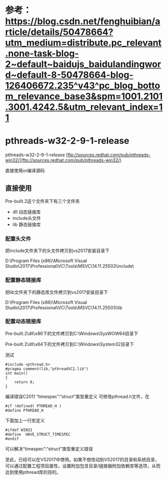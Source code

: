 # 参考：https://blog.csdn.net/fenghuibian/article/details/50478664?utm_medium=distribute.pc_relevant.none-task-blog-2~default~baidujs_baidulandingword~default-8-50478664-blog-126406672.235^v43^pc_blog_bottom_relevance_base3&spm=1001.2101.3001.4242.5&utm_relevant_index=11
# pthreads-w32-2-9-1-release
pthreads-w32-2-9-1-release  [ftp://sources.redhat.com/pub/pthreads-win32/](ftp://sources.redhat.com/pub/pthreads-win32/)

直接使用or编译源码
## 直接使用
Pre-built.2这个文件夹下有三个文件夹
- dll 动态链接库
- include头文件
- lib 静态链接库
### 配置头文件
把include文件夹下的头文件拷贝到vs2017安装目录下

D:\Program Files (x86)\Microsoft Visual Studio\2017\Professional\VC\Tools\MSVC\14.11.25503\include\
### 配置静态链接库
把lib文件夹下的静态库文件拷贝到vs2017安装目录下

D:\Program Files (x86)\Microsoft Visual Studio\2017\Professional\VC\Tools\MSVC\14.11.25503\lib
### 配置动态链接库
Pre-built.2\dll\x86下的文件拷贝到C:\Windows\SysWOW64目录下

Pre-built.2\dll\x64下的文件拷贝到C:\Windows\System32目录下

测试
```
#include <pthread.h>
#pragma comment(lib,"pthreadVC2.lib")
int main()
{
    return 0;
}
```
编译错误C2011 “timespec”:“struct”类型重定义
可修改pthread.h文件，在
```
#if !defined( PTHREAD_H )
#define PTHREAD_H
```
下面加上一行宏定义
```
#ifdef WIN32
#define  HAVE_STRUCT_TIMESPEC
#endif
```
可以解决“timespec”:“struct”类型重定义错误

至此，已经可以在VS2017中使用。如果不想改动到VS2017的目录和系统目录，可以通过配置工程项目属性，设置附加包含目录/链接器附加依赖库等选项，从而达到使用pthread库的目的。
